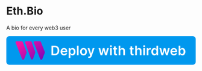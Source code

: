 # Eth.Bio

A bio for every web3 user

<a href="https://thirdweb.com/contracts/deploy?ipfs=QmYX15W4XrodrWniT96hXDdWhLuheggHHuT4ztnd1AeFKZ%2F0">
  <img src="./thirdweb_deploy_btn.svg" alt="Deploy" target="_blank">
</a>
